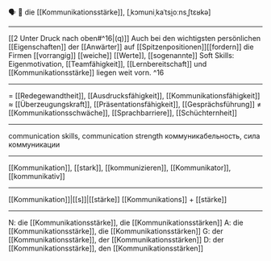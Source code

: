 🗣️ 🔴 die [[Kommunikationsstärke]], [ˌkɔmuniˌkaˈtsi̯oːnsˌʃtɛʁkə]

---
[[2 Unter Druck nach oben#^16|(q)]] Auch bei den wichtigsten persönlichen [[Eigenschaften]] der [[Anwärter]] auf [[Spitzenpositionen]][[fordern]] die Firmen [[vorrangig]] [[weiche]] [[Werte]], [[sogenannte]] Soft Skills: Eigenmotivation, [[Teamfähigkeit]], [[Lernbereitschaft]] und [[Kommunikationsstärke]] liegen weit vorn. ^16

---
= [[Redegewandtheit]], [[Ausdrucksfähigkeit]], [[Kommunikationsfähigkeit]]
≈ [[Überzeugungskraft]], [[Präsentationsfähigkeit]], [[Gesprächsführung]]
≠ [[Kommunikationsschwäche]], [[Sprachbarriere]], [[Schüchternheit]]

---
communication skills, communication strength
коммуникабельность, сила коммуникации

---
[[Kommunikation]], [[stark]], [[kommunizieren]], [[Kommunikator]], [[kommunikativ]]

---
[[Kommunikation]]|[[s]]|[[stärke]]
[[Kommunikations]] + [[stärke]]


---
N: die [[Kommunikationsstärke]], die [[Kommunikationsstärken]]
A: die [[Kommunikationsstärke]], die [[Kommunikationsstärken]]
G: der [[Kommunikationsstärke]], der [[Kommunikationsstärken]]
D: der [[Kommunikationsstärke]], den [[Kommunikationsstärken]]
